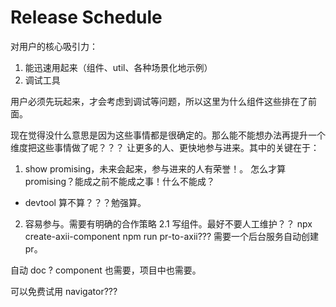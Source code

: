 # Release Schedule

对用户的核心吸引力：
1. 能迅速用起来（组件、util、各种场景化地示例）
2. 调试工具

用户必须先玩起来，才会考虑到调试等问题，所以这里为什么组件这些排在了前面。

现在觉得没什么意思是因为这些事情都是很确定的。那么能不能想办法再提升一个维度把这些事情做了呢？？？
让更多的人、更快地参与进来。其中的关键在于：
1. show promising，未来会起来，参与进来的人有荣誉！。
怎么才算 promising？能成之前不能成之事！什么不能成？
  - devtool 算不算？？？勉强算。
  


2. 容易参与。需要有明确的合作策略
2.1 写组件。最好不要人工维护？？
 npx create-axii-component
 npm run pr-to-axii??? 需要一个后台服务自动创建 pr。
 
自动 doc ? component 也需要，项目中也需要。

可以免费试用 navigator???


